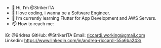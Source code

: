 - 👋 Hi, I’m @StrikerITA
- 👀 I love coding, i wanna be a Software Engineer.
- 🌱 I’m currently learning Flutter for App Development and AWS Servers.
- 📫 How to reach me: 

 IG: @94drea
 GitHub: @StrikerITA
 Email: riccardi.working@gmail.com
 Linkedin: https://www.linkedin.com/in/andrea-riccardi-55a6ba243/
